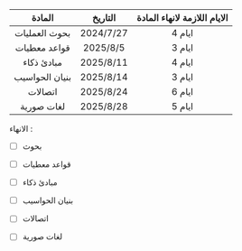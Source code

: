 

|     المادة     |  التاريخ  | الايام اللازمة لانهاء المادة |
| :------------: | :-------: | :--------------------------: |
| بحوث العمليات  | 2024/7/27 |            4 ايام            |
|  قواعد معطيات  | 2025/8/5  |            3 ايام            |
|   مبادئ ذكاء   | 2025/8/11 |            4 ايام            |
| بنيان الحواسيب | 2025/8/14 |            3 ايام            |
|    اتصالات     | 2025/8/24 |            6 ايام            |
|   لغات صورية   | 2025/8/28 |            5 ايام            |
الانهاء : 
- [ ] بحوث 
- [ ] قواعد معطيات
- [ ] مبادئ ذكاء
- [ ] بنيان الحواسيب
- [ ] اتصالات
- [ ] لغات صورية 


